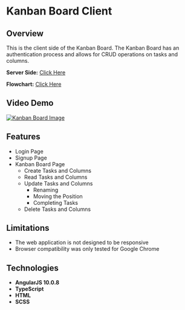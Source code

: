 # Kanban Board Client

## Overview

This is the client side of the Kanban Board. The Kanban Board has an
authentication process and allows for CRUD operations on tasks and columns.

**Server Side:** [Click Here](https://github.com/Dandoko/kanban_board_api)

**Flowchart:** [Click Here](https://github.com/Dandoko/kanban_board_client/tree/master/diagrams/kanban_board_flowchart.png)

## Video Demo

[![Kanban Board Image](https://img.youtube.com/vi/o9mr4JbaC30/0.jpg)](https://www.youtube.com/watch?v=o9mr4JbaC30&ab_channel=DanielKo)

## Features

- Login Page
- Signup Page
- Kanban Board Page
	- Create Tasks and Columns
	- Read Tasks and Columns
	- Update Tasks and Columns
		- Renaming
		- Moving the Position
		- Completing Tasks
	- Delete Tasks and Columns

## Limitations

- The web application is not designed to be responsive
- Browser compatibility was only tested for Google Chrome

## Technologies

- **AngularJS 10.0.8**
- **TypeScript**
- **HTML**
- **SCSS**